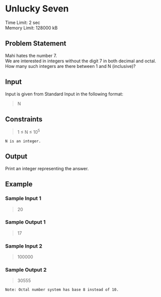 # Unlucky Seven
Time Limit: 2 sec<br>
Memory Limit: 128000 kB
## Problem Statement
Mahi hates the number 7.<br>
We are interested in integers without the digit 7 in both decimal and octal.<br> How many such integers are there between 1 and N (inclusive)?
## Input
Input is given from Standard Input in the following format:
> N

## Constraints
> 1 ≤ N ≤ 10<sup>5</sup>

`N is an integer.`
## Output
Print an integer representing the answer.
## Example
### Sample Input 1
> 20
### Sample Output 1
> 17
### Sample Input 2
> 100000
### Sample Output 2
> 30555

`Note: Octal number system has base 8 instead of 10.`
